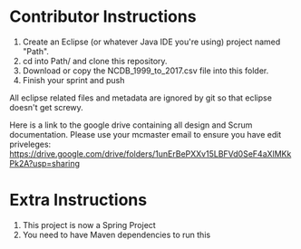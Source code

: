 # Contributor Instructions
1. Create an Eclipse (or whatever Java IDE you're using) project named "Path".
2. cd into Path/ and clone this repository.
3. Download or copy the NCDB_1999_to_2017.csv file into this folder.
4. Finish your sprint and push

All eclipse related files and metadata are ignored by git so that eclipse doesn't get screwy.

Here is a link to the google drive containing all design and Scrum documentation. Please use your mcmaster email to ensure you have edit priveleges: https://drive.google.com/drive/folders/1unErBePXXv15LBFVd0SeF4aXlMKkPk2A?usp=sharing

# Extra Instructions
1. This project is now a Spring Project
2. You need to have Maven dependencies to run this
